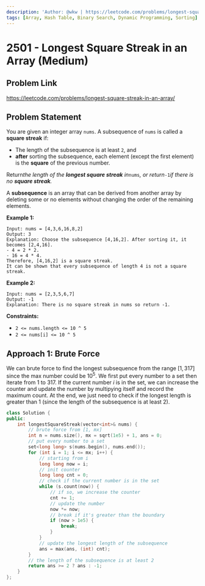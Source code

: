 ```yaml
---
description: 'Author: @wkw | https://leetcode.com/problems/longest-square-streak-in-an-array/'
tags: [Array, Hash Table, Binary Search, Dynamic Programming, Sorting]
---
```


# 2501 - Longest Square Streak in an Array (Medium)

## Problem Link

https://leetcode.com/problems/longest-square-streak-in-an-array/

## Problem Statement

You are given an integer array `nums`. A subsequence of `nums` is called a **square streak** if:

- The length of the subsequence is at least `2`, and
- **after** sorting the subsequence, each element (except the first element) is the **square** of the previous number.

Return*the length of the **longest square streak** in*`nums`_, or return_`-1`_if there is no **square streak**._

A **subsequence** is an array that can be derived from another array by deleting some or no elements without changing the order of the remaining elements.

**Example 1:**

```
Input: nums = [4,3,6,16,8,2]
Output: 3
Explanation: Choose the subsequence [4,16,2]. After sorting it, it becomes [2,4,16].
- 4 = 2 * 2.
- 16 = 4 * 4.
Therefore, [4,16,2] is a square streak.
It can be shown that every subsequence of length 4 is not a square streak.
```

**Example 2:**

```
Input: nums = [2,3,5,6,7]
Output: -1
Explanation: There is no square streak in nums so return -1.
```

**Constraints:**

- `2 <= nums.length <= 10 ^ 5`
- `2 <= nums[i] <= 10 ^ 5`

## Approach 1: Brute Force

We can brute force to find the longest subsequence from the range $[1, 317]$ since the max number could be $10^5$. We first put every number to a set then iterate from $1$ to $317$. If the current number $i$ is in the set, we can increase the counter and update the number by multipying itself and record the maximum count. At the end, we just need to check if the longest length is greater than $1$ (since the length of the subsequence is at least $2$).

<Tabs>
<TabItem value="cpp" label="C++">
<SolutionAuthor name="@wkw"/>

```cpp
class Solution {
public:
    int longestSquareStreak(vector<int>& nums) {
        // brute force from [1, mx]
        int n = nums.size(), mx = sqrt(1e5) + 1, ans = 0;
        // put every number to a set
        set<long long> s(nums.begin(), nums.end());
        for (int i = 1; i <= mx; i++) {
            // starting from i
            long long now = i;
            // init counter
            long long cnt = 0;
            // check if the current number is in the set
            while (s.count(now)) {
                // if so, we increase the counter
                cnt += 1;
                // update the number
                now *= now;
                // break if it's greater than the boundary
                if (now > 1e5) {
                    break;
                }
            }
            // update the longest length of the subsequence
            ans = max(ans, (int) cnt);
        }
        // the length of the subsequence is at least 2
        return ans >= 2 ? ans : -1;
    }
};
```

</TabItem>
</Tabs>
